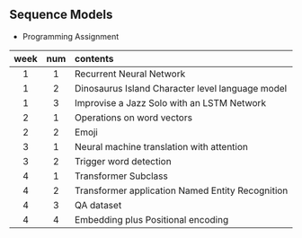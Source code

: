 ## Sequence Models
- Programming Assignment

|week|num|contents|
|:---:|:---:|:---|
|1|1|Recurrent Neural Network|
|1|2|Dinosaurus Island Character level language model|
|1|3|Improvise a Jazz Solo with an LSTM Network|
|2|1|Operations on word vectors|
|2|2|Emoji|
|3|1|Neural machine translation with attention|
|3|2|Trigger word detection|
|4|1|Transformer Subclass|
|4|2|Transformer application Named Entity Recognition|
|4|3|QA dataset|
|4|4|Embedding plus Positional encoding|